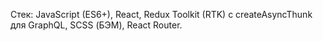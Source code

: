 Стек: JavaScript (ES6+), React, Redux Toolkit (RTK) с createAsyncThunk для GraphQL, SCSS (БЭМ), React Router.

